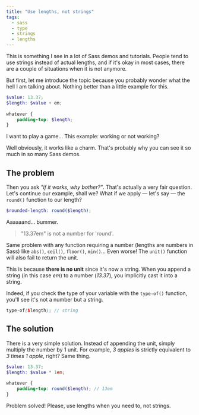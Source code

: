 ```yaml
---
title: "Use lengths, not strings"
tags:
  - sass
  - type
  - strings
  - lengths
---
```


This is something I see in a lot of Sass demos and tutorials. People tend to use strings instead of actual lengths, and if it's okay in most cases, there are a couple of situations when it is not anymore.

But first, let me introduce the topic because you probably wonder what the hell I am talking about. Nothing better than a little example for this.

```scss
$value: 13.37;
$length: $value + em;
    
whatever {
    padding-top: $length;
}
```

I want to play a game... This example: working or not working?

Well obviously, it works like a charm. That's probably why you can see it so much in so many Sass demos.

## The problem

Then you ask *"if it works, why bother?"*. That's actually a very fair question. Let's continue our example, shall we? What if we apply &mdash; let's say &mdash; the `round()` function to our length?

```scss
$rounded-length: round($length);
```

Aaaaaand... bummer.

> "13.37em" is not a number for 'round'.

Same problem with any function requiring a number (lengths are numbers in Sass) like `abs()`, `ceil()`, `floor()`, `min()`... Even worse! The `unit()` function will also fail to return the unit. 

This is because **there is no unit** since it's now a string. When you append a string (in this case *em*) to a number (*13.37*), you implicitly cast it into a string.

Indeed, if you check the type of your variable with the `type-of()` function, you'll see it's not a number but a string.

```scss
type-of($length); // string
```

## The solution

There is a very simple solution. Instead of appending the unit, simply multiply the number by 1 unit. For example, *3 apples* is strictly equivalent to *3 times 1 apple*, right? Same thing.

```scss
$value: 13.37;
$length: $value * 1em;
    
whatever {
    padding-top: round($length); // 13em
}
```

Problem solved! Please, use lengths when you need to, not strings.
